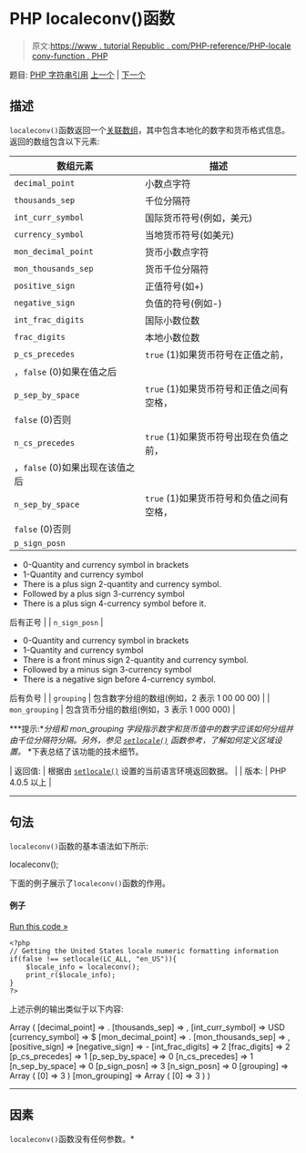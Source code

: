 # PHP localeconv()函数

> 原文:[https://www . tutorial Republic . com/PHP-reference/PHP-locale conv-function . PHP](https://www.tutorialrepublic.com/php-reference/php-localeconv-function.php)

题目: [PHP 字符串引用](php-string-functions.php) [上一个](php-levenshtein-function.php) | [下一个](php-ltrim-function.php)

## 描述

`localeconv()`函数返回一个[关联数组](/php-tutorial/php-arrays.php)，其中包含本地化的数字和货币格式信息。返回的数组包含以下元素:

| 数组元素 | 描述 |
| --- | --- |
| `decimal_point` | 小数点字符 |
| `thousands_sep` | 千位分隔符 |
| `int_curr_symbol` | 国际货币符号(例如，美元) |
| `currency_symbol` | 当地货币符号(如美元) |
| `mon_decimal_point` | 货币小数点字符 |
| `mon_thousands_sep` | 货币千位分隔符 |
| `positive_sign` | 正值符号(如+) |
| `negative_sign` | 负值的符号(例如-) |
| `int_frac_digits` | 国际小数位数 |
| `frac_digits` | 本地小数位数 |
| `p_cs_precedes` | `true` (1)如果货币符号在正值之前，
，`false` (0)如果在值之后 |
| `p_sep_by_space` | `true` (1)如果货币符号和正值之间有空格，
`false` (0)否则 |
| `n_cs_precedes` | `true` (1)如果货币符号出现在负值之前，
，`false` (0)如果出现在该值之后 |
| `n_sep_by_space` | `true` (1)如果货币符号和负值之间有空格，
`false` (0)否则 |
| `p_sign_posn` | 

*   0-Quantity and currency symbol in brackets
*   1-Quantity and currency symbol
*   There is a plus sign 2-quantity and currency symbol.
*   Followed by a plus sign 3-currency symbol
*   There is a plus sign 4-currency symbol before it.

后有正号 |
| `n_sign_posn` | 

*   0-Quantity and currency symbol in brackets
*   1-Quantity and currency symbol
*   There is a front minus sign 2-quantity and currency symbol.
*   Followed by a minus sign 3-currency symbol
*   There is a negative sign before 4-currency symbol.

后有负号 |
| `grouping` | 包含数字分组的数组(例如，2 表示 1 00 00 00) |
| `mon_grouping` | 包含货币分组的数组(例如，3 表示 1 000 000) |

 ***提示:***分组*和 *mon_grouping* 字段指示数字和货币值中的数字应该如何分组并由千位分隔符分隔。另外，参见 [`setlocale()`](php-setlocale-function.php) 函数参考，了解如何定义区域设置。*  *下表总结了该功能的技术细节。

| 返回值: | 根据由 [`setlocale()`](php-setlocale-function.php) 设置的当前语言环境返回数据。 |
| 版本: | PHP 4.0.5 以上 |

* * *

## 句法

`localeconv()`函数的基本语法如下所示:

localeconv();

下面的例子展示了`localeconv()`函数的作用。

#### 例子

[Run this code »](javascript:void(0); "Disabled")

```
<?php
// Getting the United States locale numeric formatting information
if(false !== setlocale(LC_ALL, "en_US")){
    $locale_info = localeconv();
    print_r($locale_info);
}
?>
```

上述示例的输出类似于以下内容:

Array ( [decimal_point] => . [thousands_sep] => , [int_curr_symbol] => USD [currency_symbol] => $ [mon_decimal_point] => . [mon_thousands_sep] => , [positive_sign] => [negative_sign] => - [int_frac_digits] => 2 [frac_digits] => 2 [p_cs_precedes] => 1 [p_sep_by_space] => 0 [n_cs_precedes] => 1 [n_sep_by_space] => 0 [p_sign_posn] => 3 [n_sign_posn] => 0 [grouping] => Array ( [0] => 3 ) [mon_grouping] => Array ( [0] => 3 ) )

* * *

## 因素

`localeconv()`函数没有任何参数。*